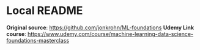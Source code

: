 # Local README

**Original source**: https://github.com/jonkrohn/ML-foundations
**Udemy Link course**: https://www.udemy.com/course/machine-learning-data-science-foundations-masterclass  
